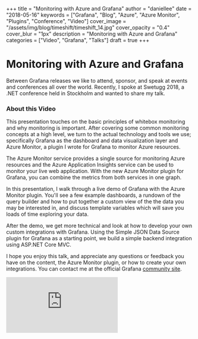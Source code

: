 +++
title = "Monitoring with Azure and Grafana"
author = "daniellee"
date = "2018-05-16"
keywords = ["Grafana", "Blog", "Azure", "Azure Monitor", "Plugins", "Conference", "Video"]
cover_image = "/assets/img/blog/timeshift/timeshift_14.jpg"
cover_opacity = "0.4"
cover_blur = "1px"
description = "Monitoring with Azure and Grafana"
categories = ["Video", "Grafana", "Talks"]
draft = true
+++

# Monitoring with Azure and Grafana

Between Grafana releases we like to attend, sponsor, and speak at events and conferences all over the world. Recently, I spoke at Swetugg 2018, a .NET conference held in Stockholm and wanted to share my talk. 

### About this Video
This presentation touches on the basic principles of whitebox monitoring and why monitoring is important. After covering some common monitoring concepts at a high level, we turn to the actual technology and tools we use; specifically Grafana as the dashboard and data visualization layer and Azure Monitor, a plugin I wrote for Grafana to monitor Azure resources.

The Azure Monitor service provides a single source for monitoring Azure resources and the Azure Application Insights service can be used to monitor your live web application. With the new Azure Monitor plugin for Grafana, you can combine the metrics from both services in one graph. 

In this presentation, I walk through a live demo of Grafana with the Azure Monitor plugin. You'll see a few example dashboards, a rundown of the query builder and how to put together a custom view of the the data you may be interested in, and discuss template variables which will save you loads of time exploring your data.

After the demo, we get more technical and look at how to develop your own custom integrations with Grafana. Using the Simple JSON Data Source plugin for Grafana as a starting point, we build a simple backend integration using ASP.NET Core MVC. 

I hope you enjoy this talk, and appreciate any questions or feedback you have on the content, the Azure Monitor plugin, or how to create your own integrations. You can contact me at the official Grafana [community site](http://community.grafana.com).


<div class="video-wrapper">
	<iframe src="https://www.youtube.com/embed/GjDzwEcpC4o" frameborder="0" allow="autoplay; encrypted-media" allowfullscreen></iframe>
</div>